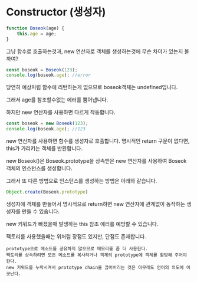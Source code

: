# Constructor \(생성자\)

```javascript
function Boseok(age) {
    this.age = age;
}
```

그냥 함수로 호출하는것과, new 연산자로 객체를 생성하는것에 무슨 차이가 있는지 볼까여?

```javascript
const boseok = Boseok(123);
console.log(boseok.age); //error
```

당연히 예상처럼 함수에 리턴하는게 없으므로 boseok객체는 undefined입니다.

그래서 age를 참조할수없는 에러를 뿜어냅니다.

하지만 new 연산자를 사용하면 다르게 작동합니다.

```javascript
const boseok = new Boseok(123);
console.log(boseok.age); //123
```

new 연산자를 사용하면 함수를 생성자로 호출합니다. 명시적인 return 구문이 없다면, this가 가리키는 객체를 반환합니다.

new Boseok\(\)은 Boseok.prototype을 상속받은 new 연산자를 사용하여 Boseok 객체의 인스턴스를 생성합니다.

그래서 또 다른 방법으로 인스턴스를 생성하는 방법은 아래와 같습니다.

```javascript
Object.create(Boseok.prototype)
```

생성자에 객체를 만들어서 명시적으로 return하면 new 연산자에 관계없이 동작하는 생성자를 만들 수 있습니다.

new 키워드가 빠졌을때 발생하는 this 참조 에러를 예방할 수 있습니다.

팩토리를 사용했을때는 위처럼 장점도 있지만, 단점도 존재합니다.

```text
prototype으로 메소드를 공유하지 않으므로 메모리를 좀 더 사용한다.
팩토리를 상속하려면 모든 메소드를 복사하거나 객체의 prototype에 객체를 할당해 주어야 한다.
new 키워드를 누락시켜서 prototype chain을 끊어버리는 것은 아무래도 언어의 의도에 어긋난다.
```

